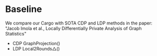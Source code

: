 # Baseline
We compare our Cargo with SOTA CDP and LDP methods in the paper: "Jacob Imola et al., Locally Differentially Private Analysis of Graph Statistics"
* CDP  GraphProjection()
* LDP  Local2Rounds△()
